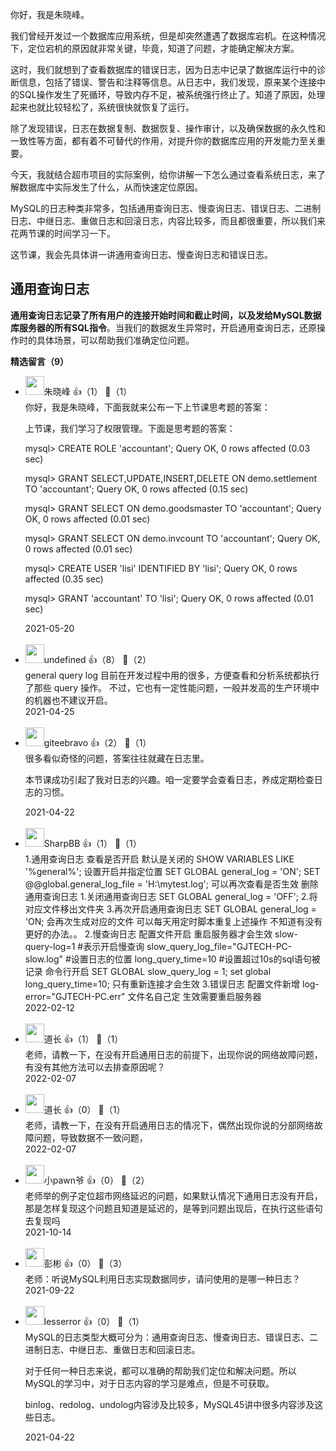 你好，我是朱晓峰。

我们曾经开发过一个数据库应用系统，但是却突然遭遇了数据库宕机。在这种情况下，定位宕机的原因就非常关键，毕竟，知道了问题，才能确定解决方案。

这时，我们就想到了查看数据库的错误日志，因为日志中记录了数据库运行中的诊断信息，包括了错误、警告和注释等信息。从日志中，我们发现，原来某个连接中的SQL操作发生了死循环，导致内存不足，被系统强行终止了。知道了原因，处理起来也就比较轻松了，系统很快就恢复了运行。

除了发现错误，日志在数据复制、数据恢复、操作审计，以及确保数据的永久性和一致性等方面，都有着不可替代的作用，对提升你的数据库应用的开发能力至关重要。

今天，我就结合超市项目的实际案例，给你讲解一下怎么通过查看系统日志，来了解数据库中实际发生了什么，从而快速定位原因。

MySQL的日志种类非常多，包括通用查询日志、慢查询日志、错误日志、二进制日志、中继日志、重做日志和回滚日志，内容比较多，而且都很重要，所以我们来花两节课的时间学习一下。

这节课，我会先具体讲一讲通用查询日志、慢查询日志和错误日志。

## 通用查询日志

**通用查询日志记录了所有用户的连接开始时间和截止时间，以及发给MySQL数据库服务器的所有SQL指令**。当我们的数据发生异常时，开启通用查询日志，还原操作时的具体场景，可以帮助我们准确定位问题。
<div><strong>精选留言（9）</strong></div><ul>
<li><img src="https://thirdwx.qlogo.cn/mmopen/vi_32/Q0j4TwGTfTLZKoB7sooIiaCHqcdNGI97WI3ZJLJph4mibIiat1qRvrBmkicZTEYvyT5iax1vlLFFgk2xgUibmnWvkicWA/132" width="30px"><span>朱晓峰</span> 👍（1） 💬（1）<div>你好，我是朱晓峰，下面我就来公布一下上节课思考题的答案：

上节课，我们学习了权限管理。下面是思考题的答案：

mysql&gt; CREATE ROLE &#39;accountant&#39;;
Query OK, 0 rows affected (0.03 sec)

mysql&gt; GRANT SELECT,UPDATE,INSERT,DELETE ON demo.settlement TO &#39;accountant&#39;;
Query OK, 0 rows affected (0.15 sec)

mysql&gt; GRANT SELECT ON demo.goodsmaster TO &#39;accountant&#39;;
Query OK, 0 rows affected (0.01 sec)

mysql&gt; GRANT SELECT ON demo.invcount TO &#39;accountant&#39;;
Query OK, 0 rows affected (0.01 sec)

mysql&gt; CREATE USER &#39;lisi&#39; IDENTIFIED BY &#39;lisi&#39;;
Query OK, 0 rows affected (0.35 sec)

mysql&gt; GRANT &#39;accountant&#39; TO &#39;lisi&#39;;
Query OK, 0 rows affected (0.01 sec)</div>2021-05-20</li><br/><li><img src="https://static001.geekbang.org/account/avatar/00/10/cb/ce/d9e00eb5.jpg" width="30px"><span>undefined</span> 👍（8） 💬（2）<div>general query log 目前在开发过程中用的很多，方便查看和分析系统都执行了那些 query 操作。
不过，它也有一定性能问题，一般并发高的生产环境中的机器也不建议开启。</div>2021-04-25</li><br/><li><img src="https://static001.geekbang.org/account/avatar/00/0f/56/ea/32608c44.jpg" width="30px"><span>giteebravo</span> 👍（2） 💬（1）<div>
很多看似奇怪的问题，答案往往就藏在日志里。

本节课成功引起了我对日志的兴趣。咱一定要学会查看日志，养成定期检查日志的习惯。
</div>2021-04-22</li><br/><li><img src="https://static001.geekbang.org/account/avatar/00/1e/bd/6d/7010f98e.jpg" width="30px"><span>SharpBB</span> 👍（1） 💬（1）<div>1.通用查询日志
	查看是否开启 默认是关闭的
		SHOW VARIABLES LIKE &#39;%general%&#39;;
	设置开启并指定位置
		SET GLOBAL general_log = &#39;ON&#39;;
		SET @@global.general_log_file = &#39;H:\mytest.log&#39;;
		可以再次查看是否生效
	删除通用查询日志
		1.关闭通用查询日志
			SET GLOBAL general_log = &#39;OFF&#39;;
		2.将对应文件移出文件夹
		3.再次开启通用查询日志
			SET GLOBAL general_log = &#39;ON;
			会再次生成对应的文件 可以每天用定时脚本重复上述操作 不知道有没有更好的办法。。
2.慢查询日志
	配置文件开启
		重启服务器才会生效
		slow-query-log=1 #表示开启慢查询
slow_query_log_file=&quot;GJTECH-PC-slow.log&quot; #设置日志的位置
long_query_time=10  #设置超过10s的sql语句被记录
	命令行开启
		SET GLOBAL slow_query_log = 1;
		set global long_query_time=10;
			只有重新连接才会生效
3.错误日志
	配置文件新增 log-error=&quot;GJTECH-PC.err&quot; 文件名自己定
	生效需要重启服务器</div>2022-02-12</li><br/><li><img src="https://thirdwx.qlogo.cn/mmopen/vi_32/KhQRc8hIxHHyPV3Og2Fc5l8w2y7ibGwGn6odmzl3wTt6fPrNv589uHmia1rgiaZhRiaLVHv9ibhzkxFx1zo42uNIS9A/132" width="30px"><span>道长</span> 👍（1） 💬（1）<div>老师，请教一下，在没有开启通用日志的前提下，出现你说的网络故障问题，有没有其他方法可以去排查原因呢？</div>2022-02-07</li><br/><li><img src="https://thirdwx.qlogo.cn/mmopen/vi_32/KhQRc8hIxHHyPV3Og2Fc5l8w2y7ibGwGn6odmzl3wTt6fPrNv589uHmia1rgiaZhRiaLVHv9ibhzkxFx1zo42uNIS9A/132" width="30px"><span>道长</span> 👍（0） 💬（1）<div>老师，请教一下，在没有开启通用日志的情况下，偶然出现你说的分部网络故障问题，导致数据不一致问题，</div>2022-02-07</li><br/><li><img src="https://static001.geekbang.org/account/avatar/00/19/95/a2/2f07f7a3.jpg" width="30px"><span>小pawn爷</span> 👍（0） 💬（2）<div>老师举的例子定位超市网络延迟的问题，如果默认情况下通用日志没有开启，那是怎样复现这个问题且知道是延迟的，是等到问题出现后，在执行这些语句去复现吗</div>2021-10-14</li><br/><li><img src="https://static001.geekbang.org/account/avatar/00/28/e6/eb/7b7c0101.jpg" width="30px"><span>彭彬</span> 👍（0） 💬（3）<div>老师：听说MySQL利用日志实现数据同步，请问使用的是哪一种日志？</div>2021-09-22</li><br/><li><img src="https://static001.geekbang.org/account/avatar/00/14/9d/a4/e481ae48.jpg" width="30px"><span>lesserror</span> 👍（0） 💬（1）<div>MySQL的日志类型大概可分为：通用查询日志、慢查询日志、错误日志、二进制日志、中继日志、重做日志和回滚日志。

对于任何一种日志来说，都可以准确的帮助我们定位和解决问题。所以MySQL的学习中，对于日志内容的学习是难点，但是不可获取。

binlog、redolog、undolog内容涉及比较多，MySQL45讲中很多内容涉及这些日志。</div>2021-04-22</li><br/>
</ul>
